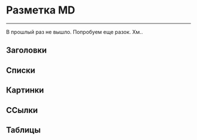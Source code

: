 # Разметка MD
***
В прошлый раз не вышло.
Попробуем еще разок.
Хм..
## Заголовки

## Списки

## Картинки

## ССылки

## Таблицы